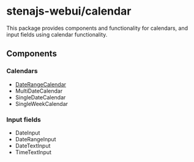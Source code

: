 # stenajs-webui/calendar

This package provides components and functionality for calendars, 
and input fields using calendar functionality.

## Components

### Calendars

* [DateRangeCalendar](src/components/calendar-types/date-range-calendar/DateRangeCalendar.md)
* MultiDateCalendar
* SingleDateCalendar
* SingleWeekCalendar

### Input fields

* DateInput
* DateRangeInput
* DateTextInput
* TimeTextInput
